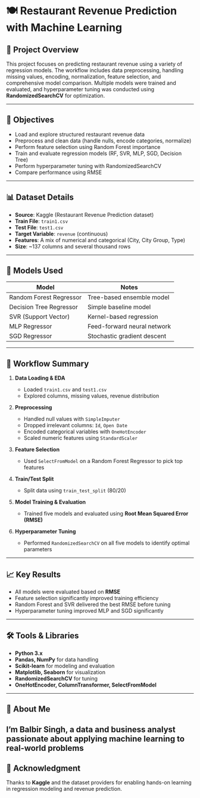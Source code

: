# 🍽️ Restaurant Revenue Prediction with Machine Learning

## 📁 Project Overview

This project focuses on predicting restaurant revenue using a variety of regression models. The workflow includes data preprocessing, handling missing values, encoding, normalization, feature selection, and comprehensive model comparison. Multiple models were trained and evaluated, and hyperparameter tuning was conducted using **RandomizedSearchCV** for optimization.

---

## 🎯 Objectives

- Load and explore structured restaurant revenue data
- Preprocess and clean data (handle nulls, encode categories, normalize)
- Perform feature selection using Random Forest importance
- Train and evaluate regression models (RF, SVR, MLP, SGD, Decision Tree)
- Perform hyperparameter tuning with RandomizedSearchCV
- Compare performance using RMSE

---

## 📊 Dataset Details

- **Source**: Kaggle (Restaurant Revenue Prediction dataset)
- **Train File**: `train1.csv`
- **Test File**: `test1.csv`
- **Target Variable**: `revenue` (continuous)
- **Features**: A mix of numerical and categorical (City, City Group, Type)
- **Size**: ~137 columns and several thousand rows

---

## 🧪 Models Used

| Model                  | Notes                          |
|------------------------|---------------------------------|
| Random Forest Regressor| Tree-based ensemble model       |
| Decision Tree Regressor| Simple baseline model           |
| SVR (Support Vector)   | Kernel-based regression         |
| MLP Regressor          | Feed-forward neural network     |
| SGD Regressor          | Stochastic gradient descent     |

---

## 🧠 Workflow Summary

1. **Data Loading & EDA**
   - Loaded `train1.csv` and `test1.csv`
   - Explored columns, missing values, revenue distribution

2. **Preprocessing**
   - Handled null values with `SimpleImputer`
   - Dropped irrelevant columns: `Id`, `Open Date`
   - Encoded categorical variables with `OneHotEncoder`
   - Scaled numeric features using `StandardScaler`

3. **Feature Selection**
   - Used `SelectFromModel` on a Random Forest Regressor to pick top features

4. **Train/Test Split**
   - Split data using `train_test_split` (80/20)

5. **Model Training & Evaluation**
   - Trained five models and evaluated using **Root Mean Squared Error (RMSE)**

6. **Hyperparameter Tuning**
   - Performed `RandomizedSearchCV` on all five models to identify optimal parameters

---

## 📈 Key Results

- All models were evaluated based on **RMSE**
- Feature selection significantly improved training efficiency
- Random Forest and SVR delivered the best RMSE before tuning
- Hyperparameter tuning improved MLP and SGD significantly

---

## 🛠️ Tools & Libraries

- **Python 3.x**
- **Pandas, NumPy** for data handling
- **Scikit-learn** for modeling and evaluation
- **Matplotlib, Seaborn** for visualization
- **RandomizedSearchCV** for tuning
- **OneHotEncoder, ColumnTransformer, SelectFromModel**

---

## 👤 About Me

I’m **Balbir Singh**, a data and business analyst passionate about applying machine learning to real-world problems
---

## 📌 Acknowledgment

Thanks to **Kaggle** and the dataset providers for enabling hands-on learning in regression modeling and revenue prediction.
